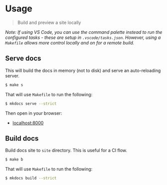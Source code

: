 # Usage
> Build and preview a site locally

_Note: If using VS Code, you can use the command palette instead to run the configured tasks - these are setup in `.vscode/tasks.json`. However, using a `Makefile` allows more control locally and on for a remote build._


## Serve docs

This will build the docs in memory (not to disk) and serve an auto-reloading server.

```sh
$ make s
```

That will use `Makefile` to run the following:

```sh
$ mkdocs serve --strict
```

Then open in your browser:

- [localhost:8000](http://localhost:8000)


## Build docs

Build docs site to `site` directory. This is useful for a CI flow.

```sh
$ make b
```

That will use `Makefile` to run the following:

```sh
$ mkdocs build --strict
```
